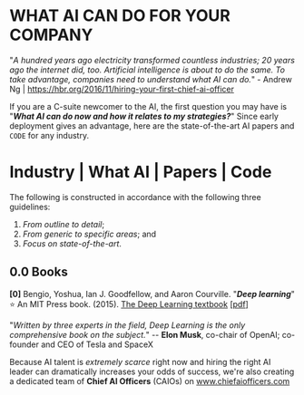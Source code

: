 # WHAT AI CAN DO FOR YOUR COMPANY

"*A hundred years ago electricity transformed countless industries; 20 years ago the internet did, too. Artificial intelligence is about to do the same. To take advantage, companies need to understand what AI can do.*" - Andrew Ng | https://hbr.org/2016/11/hiring-your-first-chief-ai-officer

If you are a C-suite newcomer to the AI, the first question you may have is "**_What AI can do now and how it relates to my strategies?_**" Since early deployment gives an advantage, here are the state-of-the-art AI papers and `CODE` for any industry.

# Industry | What AI | Papers | Code

The following is constructed in accordance with the following three guidelines:

1. *From outline to detail*;
2. *From generic to specific areas*; and
3. *Focus on state-of-the-art*.

## 0.0 Books

**[0]** Bengio, Yoshua, Ian J. Goodfellow, and Aaron Courville. "**_Deep learning_**" :star: An MIT Press book. (2015). [The Deep Learning textbook](http://www.deeplearningbook.org) [[pdf]](https://github.com/HFTrader/DeepLearningBook/raw/master/DeepLearningBook.pdf)

"*Written by three experts in the field, Deep Learning is the only comprehensive book on the subject.*" -- **Elon Musk**, co-chair of OpenAI; co-founder and CEO of Tesla and SpaceX

Because AI talent is *extremely scarce* right now and hiring the right AI leader can dramatically increases your odds of success, we're also creating a dedicated team of **Chief AI Officers** (CAIOs) on www.chiefaiofficers.com
